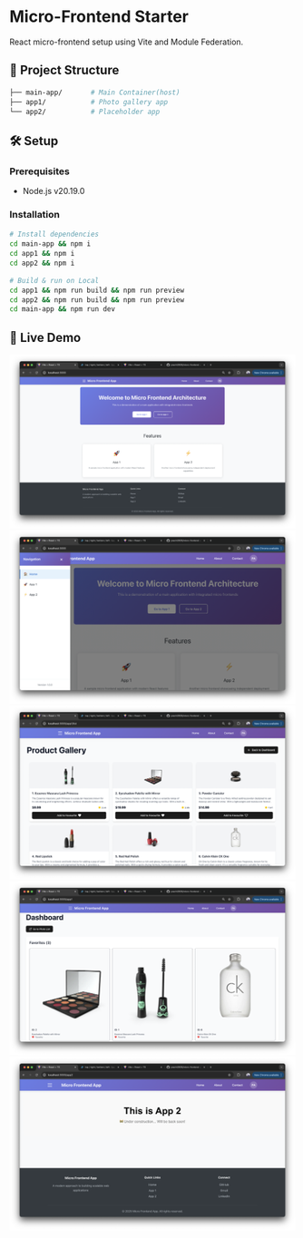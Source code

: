# Micro-Frontend Starter

React micro-frontend setup using Vite and Module Federation.

## 📂 Project Structure

```bash
├── main-app/       # Main Container(host)
├── app1/           # Photo gallery app
└── app2/           # Placeholder app
```

## 🛠 Setup

### Prerequisites

- Node.js v20.19.0

### Installation

```bash
# Install dependencies
cd main-app && npm i
cd app1 && npm i
cd app2 && npm i
```

```bash
# Build & run on Local
cd app1 && npm run build && npm run preview
cd app2 && npm run build && npm run preview
cd main-app && npm run dev
```

## 🚀 Live Demo

![Main Page](screenshots/ss0.png)
![Side Bar](screenshots/ss1.png)
![Product Gallery](screenshots/ss2.png)
![Dashboard](screenshots/ss3.png)
![App 2](screenshots/ss4.png)

